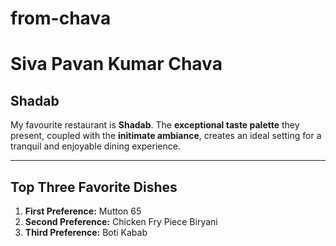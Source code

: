 # from-chava
# Siva Pavan Kumar Chava
## Shadab
My favourite restaurant is **Shadab**. The **exceptional taste palette** they present, coupled with the **initimate ambiance**, creates an ideal setting for a tranquil and enjoyable dining experience.

---
## Top Three Favorite Dishes

1. **First Preference:** Mutton 65
2. **Second Preference:** Chicken Fry Piece Biryani
3. **Third Preference:** Boti Kabab
